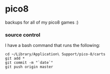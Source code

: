 # pico8

backups for all of my pico8 games :)

### source control

I have a bash command that runs the following:

```
cd ~/Library/Application\ Support/pico-8/carts
git add *
git commit -m "`date`"
git push origin master
```

